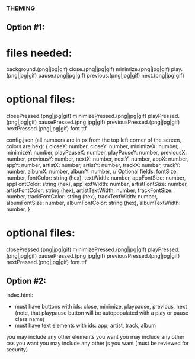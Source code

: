 ### THEMING

## Option #1:

# files needed:

background.(png|jpg|gif)
close.(png|jpg|gif)
minimize.(png|jpg|gif)
play.(png|jpg|gif)
pause.(png|jpg|gif)
previous.(png|jpg|gif)
next.(png|jpg|gif)

# optional files:

closePressed.(png|jpg|gif)
minimizePressed.(png|jpg|gif)
playPressed.(png|jpg|gif)
pausePressed.(png|jpg|gif)
previousPressed.(png|jpg|gif)
nextPressed.(png|jpg|gif)
font.ttf

config.json (all numbers are in px from the top left corner of the screen, colors are hex):
{
closeX: number,
closeY: number,
minimizeX: number,
minimizeY: number,
playPauseX: number,
playPauseY: number,
previousX: number,
previousY: number,
nextX: number,
nextY: number,
appX: number,
appY: number,
artistX: number,
artistY: number,
trackX: number,
trackY: number,
albumX: number,
albumY: number,
// Optional fields:
fontSize: number,
fontColor: string (hex),
textWidth: number,
appFontSize: number,
appFontColor: string (hex),
appTextWidth: number,
artistFontSize: number,
artistFontColor: string (hex),
artistTextWidth: number,
trackFontSize: number,
trackFontColor: string (hex),
trackTextWidth: number,
albumFontSize: number,
albumFontColor: string (hex),
albumTextWidth: number,
}

# optional files:

closePressed.(png|jpg|gif)
minimizePressed.(png|jpg|gif)
playPressed.(png|jpg|gif)
pausePressed.(png|jpg|gif)
previousPressed.(png|jpg|gif)
nextPressed.(png|jpg|gif)
font.ttf

## Option #2:

index.html:

- must have buttons with ids: close, minimize, playpause, previous, next (note, that playpause button will be autopopulated with a play or pause class name)
- must have text elements with ids: app, artist, track, album

you may include any other elements you want
you may include any other css you want
you may include any other js you want (must be reviewed for security)
